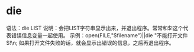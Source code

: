 # die
语法：die LIST
说明：会把LIST字符串显示出来，并退出程序。常常和$!这个代表错误信息变量一起使用。
示例：open(FILE,"$filename")||die "不能打开文件$!\n; 
    如果打开文件失败的话，就会显示出错误的信息，之后再退出程序。

